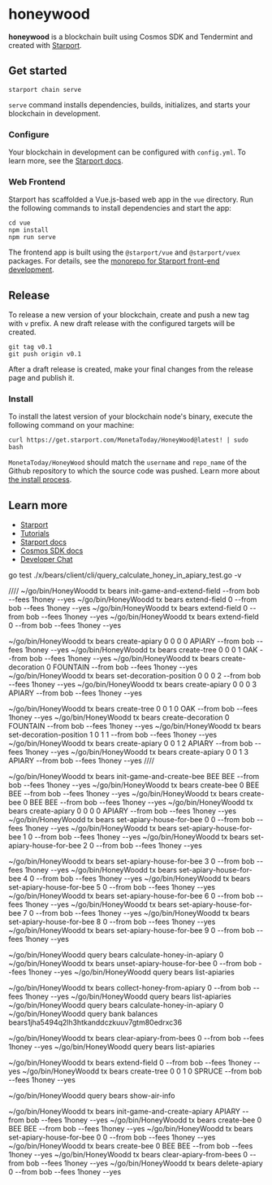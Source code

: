# honeywood
**honeywood** is a blockchain built using Cosmos SDK and Tendermint and created with [Starport](https://starport.com).

## Get started

```
starport chain serve
```

`serve` command installs dependencies, builds, initializes, and starts your blockchain in development.

### Configure

Your blockchain in development can be configured with `config.yml`. To learn more, see the [Starport docs](https://docs.starport.com).

### Web Frontend

Starport has scaffolded a Vue.js-based web app in the `vue` directory. Run the following commands to install dependencies and start the app:

```
cd vue
npm install
npm run serve
```

The frontend app is built using the `@starport/vue` and `@starport/vuex` packages. For details, see the [monorepo for Starport front-end development](https://github.com/tendermint/vue).

## Release
To release a new version of your blockchain, create and push a new tag with `v` prefix. A new draft release with the configured targets will be created.

```
git tag v0.1
git push origin v0.1
```

After a draft release is created, make your final changes from the release page and publish it.

### Install
To install the latest version of your blockchain node's binary, execute the following command on your machine:

```
curl https://get.starport.com/MonetaToday/HoneyWood@latest! | sudo bash
```
`MonetaToday/HoneyWood` should match the `username` and `repo_name` of the Github repository to which the source code was pushed. Learn more about [the install process](https://github.com/allinbits/starport-installer).

## Learn more

- [Starport](https://starport.com)
- [Tutorials](https://docs.starport.com/guide)
- [Starport docs](https://docs.starport.com)
- [Cosmos SDK docs](https://docs.cosmos.network)
- [Developer Chat](https://discord.gg/H6wGTY8sxw)

go test ./x/bears/client/cli/query_calculate_honey_in_apiary_test.go -v

////
~/go/bin/HoneyWoodd tx bears init-game-and-extend-field --from bob --fees 1honey --yes
~/go/bin/HoneyWoodd tx bears extend-field 0 --from bob --fees 1honey --yes
~/go/bin/HoneyWoodd tx bears extend-field 0 --from bob --fees 1honey --yes
~/go/bin/HoneyWoodd tx bears extend-field 0 --from bob --fees 1honey --yes

~/go/bin/HoneyWoodd tx bears create-apiary 0 0 0 0 APIARY --from bob --fees 1honey --yes
~/go/bin/HoneyWoodd tx bears create-tree 0 0 0 1 OAK --from bob --fees 1honey --yes
~/go/bin/HoneyWoodd tx bears create-decoration 0 FOUNTAIN --from bob --fees 1honey --yes
~/go/bin/HoneyWoodd tx bears set-decoration-position 0 0 0 2 --from bob --fees 1honey --yes
~/go/bin/HoneyWoodd tx bears create-apiary 0 0 0 3 APIARY --from bob --fees 1honey --yes

~/go/bin/HoneyWoodd tx bears create-tree 0 0 1 0 OAK --from bob --fees 1honey --yes
~/go/bin/HoneyWoodd tx bears create-decoration 0 FOUNTAIN --from bob --fees 1honey --yes
~/go/bin/HoneyWoodd tx bears set-decoration-position 1 0 1 1 --from bob --fees 1honey --yes
~/go/bin/HoneyWoodd tx bears create-apiary 0 0 1 2 APIARY --from bob --fees 1honey --yes
~/go/bin/HoneyWoodd tx bears create-apiary 0 0 1 3 APIARY --from bob --fees 1honey --yes
////

~/go/bin/HoneyWoodd tx bears init-game-and-create-bee BEE BEE --from bob --fees 1honey --yes
~/go/bin/HoneyWoodd tx bears create-bee 0 BEE BEE --from bob --fees 1honey --yes
~/go/bin/HoneyWoodd tx bears create-bee 0 BEE BEE --from bob --fees 1honey --yes
~/go/bin/HoneyWoodd tx bears create-apiary 0 0 0 0 APIARY --from bob --fees 1honey --yes
~/go/bin/HoneyWoodd tx bears set-apiary-house-for-bee 0 0 --from bob --fees 1honey --yes 
~/go/bin/HoneyWoodd tx bears set-apiary-house-for-bee 1 0 --from bob --fees 1honey --yes 
~/go/bin/HoneyWoodd tx bears set-apiary-house-for-bee 2 0 --from bob --fees 1honey --yes

~/go/bin/HoneyWoodd tx bears set-apiary-house-for-bee 3 0 --from bob --fees 1honey --yes
~/go/bin/HoneyWoodd tx bears set-apiary-house-for-bee 4 0 --from bob --fees 1honey --yes
~/go/bin/HoneyWoodd tx bears set-apiary-house-for-bee 5 0 --from bob --fees 1honey --yes
~/go/bin/HoneyWoodd tx bears set-apiary-house-for-bee 6 0 --from bob --fees 1honey --yes
~/go/bin/HoneyWoodd tx bears set-apiary-house-for-bee 7 0 --from bob --fees 1honey --yes
~/go/bin/HoneyWoodd tx bears set-apiary-house-for-bee 8 0 --from bob --fees 1honey --yes
~/go/bin/HoneyWoodd tx bears set-apiary-house-for-bee 9 0 --from bob --fees 1honey --yes
 
~/go/bin/HoneyWoodd query bears calculate-honey-in-apiary 0
~/go/bin/HoneyWoodd tx bears unset-apiary-house-for-bee 0 --from bob --fees 1honey --yes 
~/go/bin/HoneyWoodd query bears list-apiaries

~/go/bin/HoneyWoodd tx bears collect-honey-from-apiary 0 --from bob --fees 1honey --yes
~/go/bin/HoneyWoodd query bears list-apiaries
~/go/bin/HoneyWoodd query bears calculate-honey-in-apiary 0 
~/go/bin/HoneyWoodd query bank balances bears1jha5494q2lh3htkanddczkuuv7gtm80edrxc36


~/go/bin/HoneyWoodd tx bears clear-apiary-from-bees 0 --from bob --fees 1honey --yes
~/go/bin/HoneyWoodd query bears list-apiaries


~/go/bin/HoneyWoodd tx bears extend-field 0 --from bob --fees 1honey --yes
~/go/bin/HoneyWoodd tx bears create-tree 0 0 1 0 SPRUCE --from bob --fees 1honey --yes

~/go/bin/HoneyWoodd query bears show-air-info

~/go/bin/HoneyWoodd tx bears init-game-and-create-apiary APIARY --from bob --fees 1honey --yes
~/go/bin/HoneyWoodd tx bears create-bee 0 BEE BEE --from bob --fees 1honey --yes
~/go/bin/HoneyWoodd tx bears set-apiary-house-for-bee 0 0 --from bob --fees 1honey --yes 
~/go/bin/HoneyWoodd tx bears create-bee 0 BEE BEE --from bob --fees 1honey --yes
~/go/bin/HoneyWoodd tx bears clear-apiary-from-bees 0 --from bob --fees 1honey --yes
~/go/bin/HoneyWoodd tx bears delete-apiary 0 --from bob --fees 1honey --yes